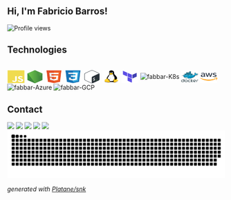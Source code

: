 ## Hi, I'm Fabricio Barros!
  <p align="left"> <img src="https://komarev.com/ghpvc/?username=fabriciolbarros&color=yellow" alt="Profile views" /> </p>
  <!--p><img align="center" src="https://github-readme-streak-stats.herokuapp.com/?user=ofabbarros&" alt="ofabbarros" /></p-->
  <!--p>&nbsp;<img align="center" src="https://github-readme-stats.vercel.app/api/top-langs?username=ofabbarros&show_icons=true&locale=en&layout=compact" alt="ofabbarros" /></p-->
  <!--p>&nbsp;<img align="center" src="https://github-readme-stats.vercel.app/api?username=ofabbarros&show_icons=true&locale=en" alt="ofabbarros" /></p-->


  ## Technologies
<div style="display: inline_block"><br>
  <img align="center" alt="fabbar-Js" height="30" width="40" src="https://raw.githubusercontent.com/devicons/devicon/master/icons/javascript/javascript-plain.svg">
  <img align="center" alt="fabbar-Node" height="30" width="40" src="https://raw.githubusercontent.com/devicons/devicon/master/icons/nodejs/nodejs-original.svg">
  <img align="center" alt="fabbar-HTML" height="30" width="40" src="https://raw.githubusercontent.com/devicons/devicon/master/icons/html5/html5-original.svg">
  <img align="center" alt="fabbar-CSS" height="30" width="40" src="https://raw.githubusercontent.com/devicons/devicon/master/icons/css3/css3-original.svg">
  <img align="center" alt="fabbar-Bash" height="30" width="40" src="https://raw.githubusercontent.com/devicons/devicon/master/icons/bash/bash-original.svg">
  <!--img align="center" alt="fabbar-Java" height="30" width="40" src="https://raw.githubusercontent.com/devicons/devicon/master/icons/java/java-original.svg"-->
  <!--img align="center" alt="fabbar-Springboot" height="30" width="30" src="https://www.vectorlogo.zone/logos/springio/springio-icon.svg"-->  
  <img align="center" alt="fabbar-Linux" height="30" width="40" src="https://raw.githubusercontent.com/devicons/devicon/master/icons/linux/linux-original.svg">  
  <img align="center" alt="fabbar-Terraform" height="30" width="40" src="https://raw.githubusercontent.com/devicons/devicon/master/icons/terraform/terraform-original.svg">
  <img align="center" alt="fabbar-K8s" height="30" width="40" src="https://www.vectorlogo.zone/logos/kubernetes/kubernetes-icon.svg">  
  <img align="center" alt="fabbar-Docker" height="30" width="40" src="https://raw.githubusercontent.com/devicons/devicon/master/icons/docker/docker-original-wordmark.svg">    
  <img align="center" alt="fabbar-AWS" height="30" width="40" src="https://raw.githubusercontent.com/devicons/devicon/master/icons/amazonwebservices/amazonwebservices-original-wordmark.svg">     
  <img align="center" alt="fabbar-Azure" height="30" width="30" src="https://www.vectorlogo.zone/logos/microsoft_azure/microsoft_azure-icon.svg">      
  <img align="center" alt="fabbar-GCP" height="30" width="30" src="https://www.vectorlogo.zone/logos/google_cloud/google_cloud-icon.svg">      
</div>
  
  ## Contact
 
<div> 
  <a href="https://www.youtube.com/@ofabbarros" target="_blank"><img src="https://img.shields.io/badge/YouTube-FF0000?style=for-the-badge&logo=youtube&logoColor=white" target="_blank"></a>
  <a href="https://fabriciobarros.com/blog" target="_blank"><img src="https://img.shields.io/badge/-Wordpress-%230077B5?style=for-the-badge&logo=wordpress&logoColor=white" target="_blank"></a>
  <a href="https://instagram.com/@ofabbarros" target="_blank"><img src="https://img.shields.io/badge/-Instagram-%23E4405F?style=for-the-badge&logo=instagram&logoColor=white" target="_blank"></a>
 	<!--a href="https://www.twitch.tv/user_name" target="_blank"><img src="https://img.shields.io/badge/Twitch-9146FF?style=for-the-badge&logo=twitch&logoColor=white" target="_blank"></a-->
 <!--a href="https://discord.gg/name" target="_blank"><img src="https://img.shields.io/badge/Discord-7289DA?style=for-the-badge&logo=discord&logoColor=white" target="_blank"></a--> 
  <a href = "mailto:contato@fabriciobarros.com"><img src="https://img.shields.io/badge/-Gmail-%23333?style=for-the-badge&logo=gmail&logoColor=white" target="_blank"></a>
  <a href="https://www.linkedin.com/in/ofabbarros" target="_blank"><img src="https://img.shields.io/badge/-LinkedIn-%230077B5?style=for-the-badge&logo=linkedin&logoColor=white" target="_blank"></a>  
</div>

<picture>
  <source media="(prefers-color-scheme: dark)" srcset="https://raw.githubusercontent.com/platane/platane/output/github-contribution-grid-snake-dark.svg">
  <source media="(prefers-color-scheme: light)" srcset="https://raw.githubusercontent.com/platane/platane/output/github-contribution-grid-snake.svg">
  <img alt="github contribution grid snake animation" src="https://raw.githubusercontent.com/platane/platane/output/github-contribution-grid-snake.svg">
</picture>

_generated with [Platane/snk](https://github.com/Platane/snk)_
